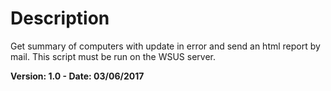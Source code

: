 # Description
Get summary of computers with update in error and send an html report by mail. This script must be run on the WSUS server.

**Version: 1.0 - Date: 03/06/2017**
